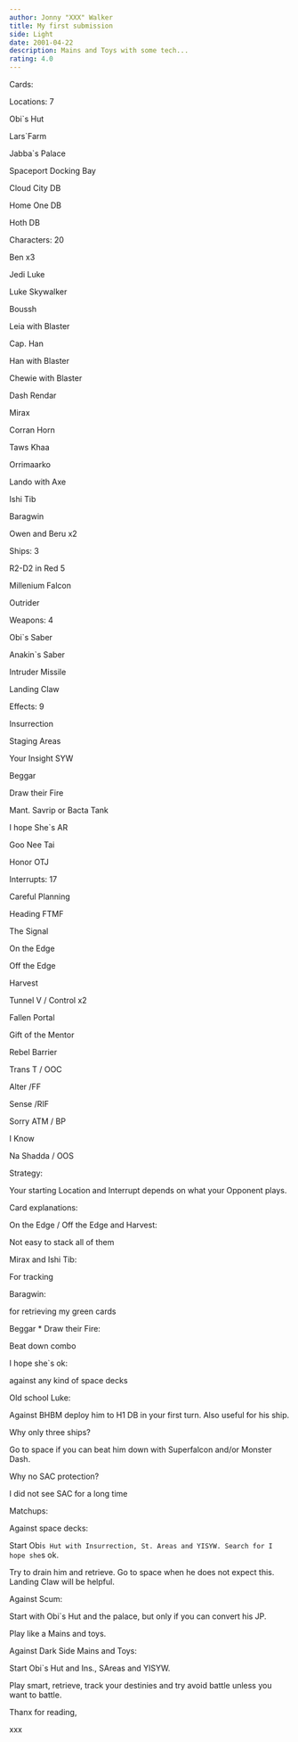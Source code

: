 ```yaml
---
author: Jonny "XXX" Walker
title: My first submission
side: Light
date: 2001-04-22
description: Mains and Toys with some tech...
rating: 4.0
---
```

Cards: 

Locations: 7
Obi`s Hut
Lars`Farm
Jabba`s Palace
Spaceport Docking Bay
Cloud City DB
Home One DB
Hoth DB

Characters: 20
Ben x3
Jedi Luke
Luke Skywalker
Boussh
Leia with Blaster
Cap. Han
Han with Blaster
Chewie with Blaster
Dash Rendar
Mirax
Corran Horn
Taws Khaa
Orrimaarko
Lando with Axe
Ishi Tib
Baragwin
Owen and Beru x2

Ships: 3
R2-D2 in Red 5
Millenium Falcon
Outrider

Weapons: 4
Obi`s Saber
Anakin`s Saber
Intruder Missile
Landing Claw

Effects: 9
Insurrection
Staging Areas
Your Insight SYW
Beggar
Draw their Fire
Mant. Savrip or Bacta Tank
I hope She`s AR
Goo Nee Tai
Honor OTJ

Interrupts: 17
Careful Planning
Heading FTMF
The Signal
On the Edge
Off the Edge
Harvest
Tunnel V / Control x2
Fallen Portal
Gift of the Mentor
Rebel Barrier
Trans T / OOC 
Alter /FF
Sense /RIF
Sorry ATM / BP
I Know
Na Shadda / OOS


Strategy: 

Your starting Location and Interrupt depends on what your Opponent plays.

Card explanations:
On the Edge / Off the Edge and Harvest:
Not easy to stack all of them

Mirax and Ishi Tib:
For tracking

Baragwin:
for retrieving my green cards

Beggar * Draw their Fire:
Beat down combo

I hope she`s ok:
against any kind of space decks

Old school Luke:
Against BHBM deploy him to H1 DB in your first turn. Also useful for his ship.


Why only three ships?
Go to space if you can beat him down with Superfalcon and/or Monster Dash.

Why no SAC protection?
I did not see SAC for a long time


Matchups:
Against space decks:
Start Obi`s Hut with Insurrection, St. Areas and YISYW. Search for I hope she`s ok.
Try to drain him and retrieve. Go to space when he does not expect this. Landing Claw will be helpful.

Against Scum:
Start with Obi`s Hut and the palace, but only if you can convert his JP.
Play like a Mains and toys.

Against Dark Side Mains and Toys:
Start Obi`s Hut and Ins., SAreas and YISYW.
Play smart, retrieve, track your destinies and try avoid battle unless you want to battle.


Thanx for reading,
xxx 